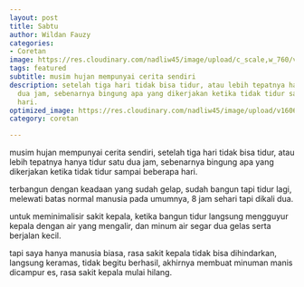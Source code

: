```yaml
---
layout: post
title: Sabtu
author: Wildan Fauzy
categories:
- Coretan
image: https://res.cloudinary.com/nadliw45/image/upload/c_scale,w_760/v1606728677/pexels-ryutaro-tsukata-5220088_si1acj.jpg
tags: featured
subtitle: musim hujan mempunyai cerita sendiri
description: setelah tiga hari tidak bisa tidur, atau lebih tepatnya hanya tidur satu
  dua jam, sebenarnya bingung apa yang dikerjakan ketika tidak tidur sampai beberapa
  hari.
optimized_image: https://res.cloudinary.com/nadliw45/image/upload/v1606728677/pexels-ryutaro-tsukata-5220088_si1acj.jpg
category: coretan

---
```

musim hujan mempunyai cerita sendiri, setelah tiga hari tidak bisa tidur, atau lebih tepatnya hanya tidur satu dua jam, sebenarnya bingung apa yang dikerjakan ketika tidak tidur sampai beberapa hari.

terbangun dengan keadaan yang sudah gelap, sudah bangun tapi tidur lagi, melewati batas normal manusia pada umumnya, 8 jam sehari tapi dikali dua.

untuk meminimalisir sakit kepala, ketika bangun tidur langsung mengguyur kepala dengan air yang mengalir, dan minum air segar dua gelas serta berjalan kecil.

tapi saya hanya manusia biasa, rasa sakit kepala tidak bisa dihindarkan, langsung keramas, tidak begitu berhasil, akhirnya membuat minuman manis dicampur es, rasa sakit kepala mulai hilang.